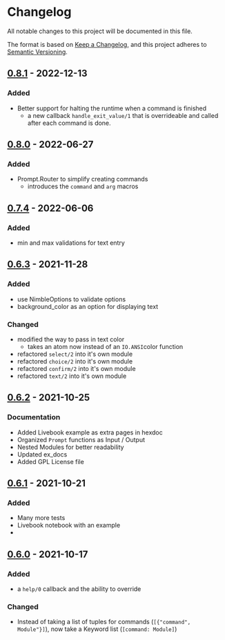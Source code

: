 # Changelog
All notable changes to this project will be documented in this file.

The format is based on [Keep a Changelog](https://keepachangelog.com/en/1.0.0/),
and this project adheres to [Semantic Versioning](https://semver.org/spec/v2.0.0.html).

## [0.8.1] - 2022-12-13
### Added
  - Better support for halting the runtime when a command is finished
    - a new callback `handle_exit_value/1` that is overrideable and called after each command is done.

## [0.8.0] - 2022-06-27
### Added 
  - Prompt.Router to simplify creating commands
    - introduces the `command` and `arg` macros

## [0.7.4] - 2022-06-06
### Added
  - min and max validations for text entry

## [0.6.3] - 2021-11-28
### Added
  - use NimbleOptions to validate options
  - background_color as an option for displaying text

### Changed
  - modified the way to pass in text color
    * takes an atom now instead of an `IO.ANSI`color function
  - refactored `select/2` into it's own module
  - refactored `choice/2` into it's own module
  - refactored `confirm/2` into it's own module
  - refactored `text/2` into it's own module


## [0.6.2] - 2021-10-25
### Documentation
  - Added Livebook example as extra pages in hexdoc
  - Organized `Prompt` functions as Input / Output
  - Nested Modules for better readability
  - Updated ex_docs
  - Added GPL License file

## [0.6.1] - 2021-10-21
### Added
  - Many more tests
  - Livebook notebook with an example
  -

## [0.6.0] - 2021-10-17
### Added
  - a `help/0` callback and the ability to override

### Changed
  - Instead of taking a list of tuples for commands (`[{"command", Module"}]`), now take a Keyword list (`[command: Module]`)

[Unreleased]: https://github.com/silbermm/prompt/compare/v0.8.1...HEAD
[0.8.1]: https://github.com/silbermm/prompt/releases/tag/v0.8.1
[0.8.0]: https://github.com/silbermm/prompt/releases/tag/v0.8.0
[0.7.4]: https://github.com/silbermm/prompt/releases/tag/v0.7.4
[0.6.3]: https://github.com/silbermm/prompt/releases/tag/v0.6.3
[0.6.2]: https://github.com/silbermm/prompt/releases/tag/v0.6.2
[0.6.1]: https://github.com/silbermm/prompt/releases/tag/v0.6.1
[0.6.0]: https://github.com/silbermm/prompt/releases/tag/v0.6.0
